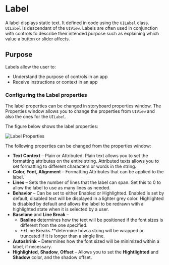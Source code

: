 # Label

A label displays static text. It defined in code using the `UILabel` class. `UILabel` is descendant of the `UIView`. Labels are often used in conjunction with controls to describe their intended purpose such as explaining which value a button or slider affects.

## Purpose

Labels allow the user to:

- Understand the purpose of controls in an app
- Receive instructions or context in an app

### Configuring the Label properties

The label properties can be changed in storyboard properties window. The Properties window allows you to change the properties from `UIView` and also the ones for the `UILabel`.

The figure below shows the label properties:

![Label Properties][1]

The following properties can be changed from the properties window:

- **Text Context** – Plain or Attributed. Plain text allows you to set the formatting attributes on the entire string. Attributed texts allows you to set formatting to different characters or words in the string.
- **Color, Font, Alignment** – Formatting Attributes that can be applied to the label.
- **Lines** – Sets the number of lines that the label can span. Set this to 0 to allow the label to use as many lines as needed.
- **Behavior** – Can be set to either Enabled or Highlighted. Enabled is set by default, disabled text will be displayed in a lighter grey color. Highlighted is disabled by default and allows the label to be redrawn with a highlighted state when it is selected by a user.
- **Baselane** and **Line Break** –
    - **Basline** determines how the text will be positioned if the font sizes is different from the one specified.
    - **Line Breaks **determine how a string will be wrapped or truncated if it is longer than a single line.
- **Autoshrink** – Determines how the font sized will be minimized within a label, if necessary.
- **Highlighted**, **Shadow**, **Offset** – Allows you to set the **Hightlighted** and **Shadow** color, and the shadow offset.

[1]: /images/label-properties.png